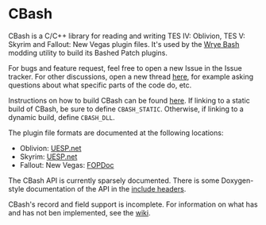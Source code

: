 # CBash

CBash is a C/C++ library for reading and writing TES IV: Oblivion, TES V: Skyrim and Fallout: New Vegas plugin files. It's used by the [Wrye Bash](https://github.com/wrye-bash/wrye-bash) modding utility to build its Bashed Patch plugins.

For bugs and feature request, feel free to open a new Issue in the Issue tracker.  For other discussions, open a new thread [here](http://ost.io/@lojack5/CBash "ost.io"), for example asking questions about what specific parts of the code do, etc.

Instructions on how to build CBash can be found [here](docs/BUILD.md). If linking to a static build of CBash, be sure to define `CBASH_STATIC`. Otherwise, if linking to a dynamic build, define `CBASH_DLL`.

The plugin file formats are documented at the following locations:

* Oblivion: [UESP.net](http://www.uesp.net/wiki/Tes4Mod:Mod_File_Format)
* Skyrim: [UESP.net](http://www.uesp.net/wiki/Tes5Mod:Mod_File_Format)
* Fallout: New Vegas: [FOPDoc](https://github.com/WrinklyNinja/fopdoc)

The CBash API is currently sparsely documented. There is some Doxygen-style documentation of the API in the [include headers](include/cbash).

CBash's record and field support is incomplete. For information on what has and has not ben implemented, see the [wiki](https://github.com/lojack5/CBash/wiki).
